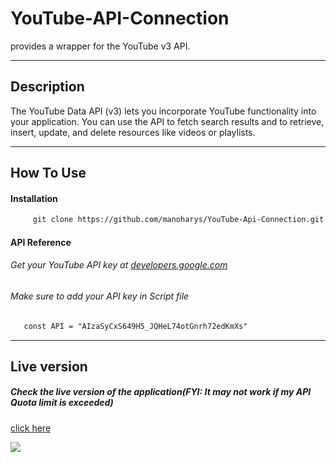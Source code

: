 # YouTube-API-Connection
   
   provides a wrapper for the YouTube v3 API.
   
---
## Description

   The YouTube Data API (v3) lets you incorporate YouTube functionality into your application. You can use the API to fetch search 
   results and to retrieve, insert, update, and delete resources like videos or playlists.

---
## How To Use

  #### Installation
   
 ```html
      git clone https://github.com/manoharys/YouTube-Api-Connection.git
 ```

  #### API Reference
    
  ###### Get your YouTube API key at <a href = 'https://developers.google.com/'>developers.google.com</a>
         
  ###### Make sure to add your API key in Script file
         
   ```html
      const API = "AIzaSyCxS649H5_JQHeL74otGnrh72edKmXs"
   ```
---
## Live version
   
  ##### Check the live version of the application(FYI: It may not work if my API Quota limit is exceeded)
  
  <a href = "https://manoharys.github.io/YouTube-Api-Connection/">click here</a>



  <img src = "https://github.com/manoharys/YouTube-Api-Connection/blob/master/preview.gif">
